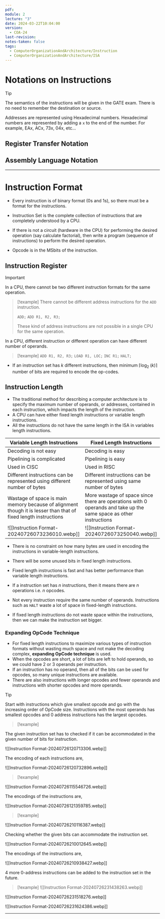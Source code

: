 ```yaml
---
pdf: 
module: 2
lecture: "3"
date: 2024-03-22T10:04:00
version:
  - COA-24
last-revision: 
notes-taken: false
tags:
  - ComputerOrganizationAndArchitecture/Instruction
  - ComputerOrganizationAndArchitecture/ISA
---
```

# Notations on Instructions

> [!tip] 
> The semantics of the instructions will be given in the GATE exam. There is no need to remember the destination or source.

Addresses are represented using Hexadecimal numbers. Hexadecimal numbers are represented by adding a `x` to the end of the number. For example, EAx, ACx, 73x, 04x, etc...

## Register Transfer Notation


## Assembly Language Notation



---
# Instruction Format

- Every instruction is of binary format (0s and 1s), so there must be a format for the instructions.
- Instruction Set is the complete collection of instructions that are completely understood by a CPU.
- If there is not a circuit (hardware in the CPU) for performing the desired operation (say calculate factorial), then write a program (sequence of instructions) to perform the desired operation.

- Opcode is in the MSbits of the instruction.

## Instruction Register



> [!important] 
> In a CPU, there cannot be two different instruction formats for the same operation.
>> [!example] 
>> There cannot be different address instructions for the `ADD` instruction.
>> 
>> `ADD;`
>> `ADD R1, R2, R3;`
>> 
>> These kind of address instructions are not possible in a single CPU for the same operation.
>
> In a CPU, different instruction or different operation can have different number of operands.
>> [!example] 
>> `ADD R1, R2, R3;`
>> `LOAD R1, LOC;`
>> `INC R1;`
>> `HALT;`

- If an instruction set has $k$ different instructions, then minimum $\lceil \log_2\;(k) \rceil$ number of bits are required to encode the op-codes.


## Instruction Length

- The traditional method for describing a computer architecture is to specify the maximum number of operands, or addresses, contained in each instruction, which impacts the length of the instruction.
- A CPU can have either fixed length instructions or variable length instructions.
- All the instructions do not have the same length in the ISA in variables length instructions.

| Variable Length Instructions                                                                                    | Fixed Length Instructions                                                                                         |
| --------------------------------------------------------------------------------------------------------------- | ----------------------------------------------------------------------------------------------------------------- |
| Decoding is not easy                                                                                            | Decoding is easy                                                                                                  |
| Pipelining is complicated                                                                                       | Pipelining is easy                                                                                                |
| Used in CISC                                                                                                    | Used in RISC                                                                                                      |
| Different instructions can be represented using different number of bytes                                       | Different instructions can be represented using same number of bytes                                              |
| Wastage of space is main memory because of alignment though it is lesser than that of fixed length instructions | More wastage of space since there are operations with 0 operands and take up the same space as other instructions |
| ![[Instruction Format-20240726073236010.webp]]                                                                  | ![[Instruction Format-20240726073250040.webp]]                                                                              |

- There is no constraint on how many bytes are used in encoding the instructions in variable-length instructions.
- There will be some unused bits in fixed length instructions.
- Fixed length instructions is fast and has better performance than variable length instructions.
- If a instruction set has $n$ instructions, then it means there are $n$ operations i.e. $n$ opcodes.

- Not every instruction require the same number of operands. Instructions such as `HALT` waste a lot of space in fixed-length instructions.
- If fixed length instructions do not waste space within the instructions, then we can make the instruction set bigger.

### Expanding OpCode Technique

- For fixed length instructions to maximize various types of instruction formats without wasting much space and not make the decoding complex, **expanding OpCode technique** is used.
- When the opcodes are short, a lot of bits are left to hold operands, so we could have 2 or 3 operands per instruction.
- If an instruction has no operand, then all of the bits can be used for opcodes, so many unique instructions are available.
- There are also instructions with longer opcodes and fewer operands and instructions with shorter opcodes and more operands.

> [!tip] 
> Start with instructions which give smallest opcode and go with the increasing order of OpCode size. Instructions with the most operands has smallest opcodes and 0 address instructions has the largest opcodes.

> [!example] 

The given instruction set has to checked if it can be accommodated in the given number of bits for instruction.

![[Instruction Format-20240726120713306.webp]]

The encoding of each instructions are,

![[Instruction Format-20240726120732896.webp]]

> [!example] 

![[Instruction Format-20240726115546726.webp]]

The encodings of the instructions are,

![[Instruction Format-20240726121359785.webp]]


> [!example] 

![[Instruction Format-20240726210116387.webp]]

Checking whether the given bits can accommodate the instruction set.

![[Instruction Format-20240726210012645.webp]]

The encodings of the instructions are,

![[Instruction Format-20240726210938427.webp]]

4 more 0-address instructions can be added to the instruction set in the future.


> [!example] 
> ![[Instruction Format-20240726231438263.webp]]

![[Instruction Format-20240726231518276.webp]]

![[Instruction Format-20240726231624386.webp]]

---